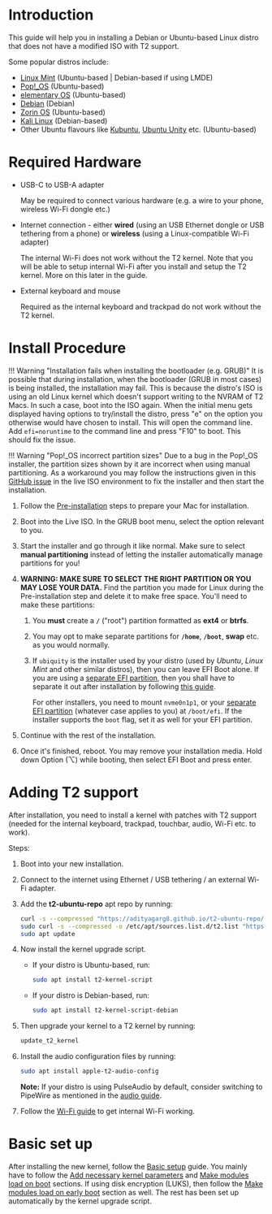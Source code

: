 # Introduction

This guide will help you in installing a Debian or Ubuntu-based Linux distro that does not have a modified ISO with T2 support.

Some popular distros include:

* [Linux Mint](https://linuxmint.com/) (Ubuntu-based | Debian-based if using LMDE)
* [Pop!_OS](https://pop.system76.com/) (Ubuntu-based)
* [elementary OS](https://elementary.io/) (Ubuntu-based)
* [Debian](https://www.debian.org/) (Debian)
* [Zorin OS](https://zorin.com/) (Ubuntu-based)
* [Kali Linux](https://www.kali.org/) (Debian-based)
* Other Ubuntu flavours like [Kubuntu](https://kubuntu.org/), [Ubuntu Unity](https://ubuntuunity.org/) etc. (Ubuntu-based)

# Required Hardware

* USB-C to USB-A adapter

    May be required to connect various hardware (e.g. a wire to your phone, wireless Wi-Fi dongle etc.)

* Internet connection - either **wired** (using an USB Ethernet dongle or USB tethering from a phone) or **wireless** (using a Linux-compatible Wi-Fi adapter)

    The internal Wi-Fi does not work without the T2 kernel. Note that you will be able to setup internal Wi-Fi after you install and setup the T2 kernel. More on this later in the guide.

* External keyboard and mouse

    Required as the internal keyboard and trackpad do not work without the T2 kernel.

# Install Procedure

!!! Warning "Installation fails when installing the bootloader (e.g. GRUB)"
    It is possible that during installation, when the bootloader (GRUB in most cases) is being installed, the installation may fail. This is because the distro's ISO is using an old Linux kernel which doesn't support writing to the NVRAM of T2 Macs. In such a case, boot into the ISO again. When the initial menu gets displayed having options to try/install the distro, press "e" on the option you otherwise would have chosen to install. This will open the command line. Add `efi=noruntime` to the command line and press "F10" to boot. This should fix the issue.

!!! Warning "Pop!_OS incorrect partition sizes"
    Due to a bug in the Pop!_OS installer, the partition sizes shown by it are incorrect when using manual partitioning. As a workaround you may follow the instructions given in this [GitHub issue](https://github.com/elementary/installer/issues/620#issuecomment-1356978490) in the live ISO environment to fix the installer and then start the installation.

1. Follow the [Pre-installation](https://wiki.t2linux.org/guides/preinstall) steps to prepare your Mac for installation.
2. Boot into the Live ISO. In the GRUB boot menu, select the option relevant to you.
3. Start the installer and go through it like normal. Make sure to select **manual partitioning** instead of letting the installer automatically manage partitions for you!
4. **WARNING: MAKE SURE TO SELECT THE RIGHT PARTITION OR YOU MAY LOSE YOUR DATA.** Find the partition you made for Linux during the Pre-installation step and delete it to make free space. You'll need to make these partitions:

    1. You **must** create a **`/`** ("root") partition formatted as **ext4** or **btrfs**.

    2. You may opt to make separate partitions for **`/home`**, **`/boot`**, **swap** etc. as you would normally.

    3. If `ubiquity` is the installer used by your distro (used by *Ubuntu*, *Linux Mint* and other similar distros), then you can leave EFI Boot alone. If you are using a [separate EFI partition](https://wiki.t2linux.org/guides/windows/#using-seperate-efi-partitions), then you shall have to separate it out after installation by following [this guide](https://wiki.t2linux.org/guides/windows/#seperate-the-efi-partition-after-linux-is-installed).
  
        For other installers, you need to mount `nvme0n1p1`, or your [separate EFI partition](https://wiki.t2linux.org/guides/windows/#using-seperate-efi-partitions) (whatever case applies to you) at `/boot/efi`. If the installer supports the `boot` flag, set it as well for your EFI partition.

5. Continue with the rest of the installation.
6. Once it's finished, reboot. You may remove your installation media. Hold down Option (⌥) while booting, then select EFI Boot and press enter.

# Adding T2 support

After installation, you need to install a kernel with patches with T2 support (needed for the internal keyboard, trackpad, touchbar, audio, Wi-Fi etc. to work).

Steps:

1. Boot into your new installation.

2. Connect to the internet using Ethernet / USB tethering / an external Wi-Fi adapter.

3. Add the **t2-ubuntu-repo** apt repo by running:

    ```bash
    curl -s --compressed "https://adityagarg8.github.io/t2-ubuntu-repo/KEY.gpg" | gpg --dearmor | sudo tee /etc/apt/trusted.gpg.d/t2-ubuntu-repo.gpg >/dev/null
    sudo curl -s --compressed -o /etc/apt/sources.list.d/t2.list "https://adityagarg8.github.io/t2-ubuntu-repo/t2.list"
    sudo apt update
    ```
  
4. Now install the kernel upgrade script.
  
    * If your distro is Ubuntu-based, run:
  
       ```bash
       sudo apt install t2-kernel-script
       ```
  
    * If your distro is Debian-based, run:
  
       ```bash
       sudo apt install t2-kernel-script-debian
       ```
  
5. Then upgrade your kernel to a T2 kernel by running:
  
    ```bash
    update_t2_kernel
    ```
  
6. Install the audio configuration files by running:
  
    ```bash
    sudo apt install apple-t2-audio-config
    ```
  
    **Note:** If your distro is using PulseAudio by default, consider switching to PipeWire as mentioned in the [audio guide](https://wiki.t2linux.org/guides/audio-config/#audio-configuration-files).

7. Follow the [Wi-Fi guide](https://wiki.t2linux.org/guides/wifi-bluetooth/) to get internal Wi-Fi working.

# Basic set up

After installing the new kernel, follow the [Basic setup](https://wiki.t2linux.org/guides/postinstall/) guide. You mainly have to follow the [Add necessary kernel parameters](https://wiki.t2linux.org/guides/postinstall/#add-necessary-kernel-paramaters) and [Make modules load on boot](https://wiki.t2linux.org/guides/postinstall/#make-modules-load-on-boot) sections. If using disk encryption (LUKS), then follow the [Make modules load on early boot](https://wiki.t2linux.org/guides/postinstall/#make-modules-load-on-early-boot) section as well. The rest has been set up automatically by the kernel upgrade script.
